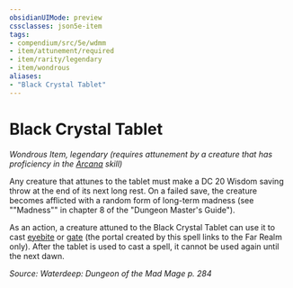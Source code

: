 ```yaml
---
obsidianUIMode: preview
cssclasses: json5e-item
tags:
- compendium/src/5e/wdmm
- item/attunement/required
- item/rarity/legendary
- item/wondrous
aliases: 
- "Black Crystal Tablet"
---
```

# Black Crystal Tablet
*Wondrous Item, legendary (requires attunement by a creature that has proficiency in the [Arcana](/Systems/5e/rules/skills.md#Arcana) skill)*  


Any creature that attunes to the tablet must make a DC 20 Wisdom saving throw at the end of its next long rest. On a failed save, the creature becomes afflicted with a random form of long-term madness (see ""Madness"" in chapter 8 of the "Dungeon Master's Guide").

As an action, a creature attuned to the Black Crystal Tablet can use it to cast [eyebite](/Systems/5e/spells/eyebite.md) or [gate](/Systems/5e/spells/gate.md) (the portal created by this spell links to the Far Realm only). After the tablet is used to cast a spell, it cannot be used again until the next dawn.

*Source: Waterdeep: Dungeon of the Mad Mage p. 284*